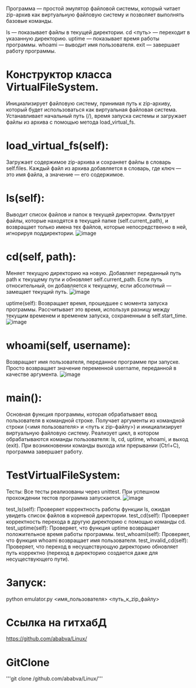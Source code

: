 Программа — простой эмулятор файловой системы, который читает zip-архив как виртуальную файловую систему и позволяет выполнять базовые команды.


ls — показывает файлы в текущей директории.
cd <путь> — переходит в указанную директорию.
uptime — показывает время работы программы.
whoami — выводит имя пользователя.
exit — завершает работу программы.


# Конструктор класса VirtualFileSystem.
Инициализирует файловую систему, принимая путь к zip-архиву, который будет использоваться как виртуальная файловая система.
Устанавливает начальный путь (/), время запуска системы и загружает файлы из архива с помощью метода load_virtual_fs.


# load_virtual_fs(self):
Загружает содержимое zip-архива и сохраняет файлы в словарь self.files.
Каждый файл из архива добавляется в словарь, где ключ — это имя файла, а значение — его содержимое.


# ls(self):
Выводит список файлов и папок в текущей директории.
Фильтрует файлы, которые находятся в текущей папке (self.current_path), и возвращает только имена тех файлов, которые непосредственно в ней, игнорируя поддиректории.
![image](https://github.com/user-attachments/assets/c3c33e95-0250-4912-9d4a-a870f01f1d22)



# cd(self, path):
Меняет текущую директорию на новую.
Добавляет переданный путь path к текущему пути и обновляет self.current_path. Если путь относительный, он добавляется к текущему, если абсолютный — замещает текущий путь.
![image](https://github.com/user-attachments/assets/0cfcac68-90a2-4475-bcaa-e78e4fd0f792)


uptime(self):
Возвращает время, прошедшее с момента запуска программы.
Рассчитывает это время, используя разницу между текущим временем и временем запуска, сохраненным в self.start_time.
![image](https://github.com/user-attachments/assets/82777e27-2d9f-45bc-8916-ff641f2ee83d)


# whoami(self, username):
Возвращает имя пользователя, переданное программе при запуске.
Просто возвращает значение переменной username, переданной в качестве аргумента.
![image](https://github.com/user-attachments/assets/f534d7b1-e757-4a38-b5e2-0cbd84d66302)


# main():
Основная функция программы, которая обрабатывает ввод пользователя в командной строке.
Получает аргументы из командной строки (<имя пользователя> и <путь к zip-файлу>) и инициализирует виртуальную файловую систему.
Реализует цикл, в котором обрабатываются команды пользователя: ls, cd, uptime, whoami, и выход (exit).
При возникновении команды выхода или прерывании (Ctrl+C), программа завершает работу.


# TestVirtualFileSystem:
Тесты:
Все тесты реализованы через unittest. При успешном прохождении тестов программа запускается.
![image](https://github.com/user-attachments/assets/112eb5d7-15e3-437e-9c03-410ccc137147)


test_ls(self): Проверяет корректность работы функции ls, ожидая увидеть список файлов в корневой директории.
test_cd(self): Проверяет корректность перехода в другую директорию с помощью команды cd.
test_uptime(self): Проверяет, что функция uptime возвращает положительное время работы программы.
test_whoami(self): Проверяет, что функция whoami возвращает имя пользователя.
test_invalid_cd(self): Проверяет, что переход в несуществующую директорию обновляет путь корректно (переход в директорию создается даже для несуществующего пути).

# Запуск:

python emulator.py <имя_пользователя> <путь_к_zip_файлу>

# Ссылка на гитхабД
https://github.com/ababva/Linux/
# GitClone
'''git clone /github.com/ababva/Linux/'''
